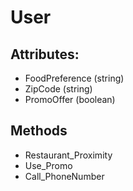 <h1>User</h1>

<h2>Attributes:</h2>
<ul>
<li>FoodPreference (string)</li>
<li>ZipCode (string)</li>
<li>PromoOffer (boolean)</li>
</ul>

<h2>Methods</h2>
<ul>
<li>Restaurant_Proximity</li>
<li>Use_Promo</li>
<li>Call_PhoneNumber</li>
</ul>